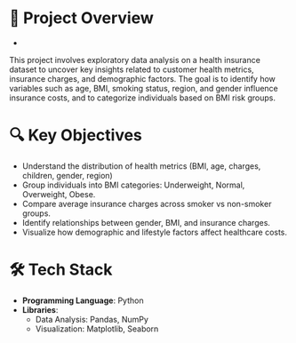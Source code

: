 # 📌 **Project Overview**
-
This project involves exploratory data analysis on a health insurance dataset to uncover key insights related to customer health metrics, insurance charges, and demographic factors. 
The goal is to identify how variables such as age, BMI, smoking status, region, and gender influence insurance costs, and to categorize individuals based on BMI risk groups.


# 🔍 **Key Objectives**
- Understand the distribution of health metrics (BMI, age, charges, children, gender, region)
- Group individuals into BMI categories: Underweight, Normal, Overweight, Obese.
- Compare average insurance charges across smoker vs non-smoker groups.
- Identify relationships between gender, BMI, and insurance charges.
- Visualize how demographic and lifestyle factors affect healthcare costs.


# 🛠️ **Tech Stack**
- **Programming Language**: Python
- **Libraries**:
  - Data Analysis: Pandas, NumPy
  - Visualization: Matplotlib, Seaborn
